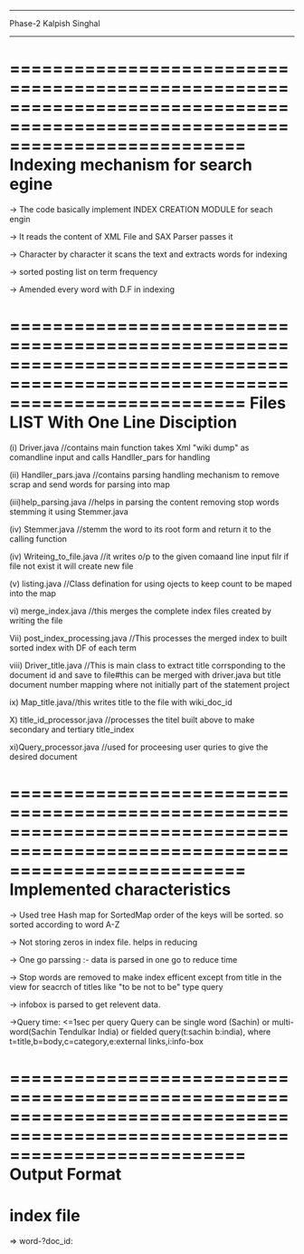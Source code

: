 ____________________________________________________________________________________________________________________________________________
Phase-2
Kalpish Singhal
____________________________________________________________________________________________________________________________________________
==============================================================================================================================
	           Indexing mechanism for search egine 
==============================================================================================================================

-> The code basically implement INDEX CREATION MODULE for seach engin 

-> It reads the content of XML File and SAX Parser passes it

-> Character by character it scans the text and extracts words for indexing

-> sorted posting list on term frequency

-> Amended every word with D.F in indexing 

==============================================================================================================================
	           Files LIST With One Line Disciption
==============================================================================================================================

(i)  Driver.java //contains main function takes Xml "wiki dump" as comandline input and calls Handller_pars for handling 

(ii) Handller_pars.java //contains parsing handling mechanism to remove scrap and send words for parsing into map

(iii)help_parsing.java //helps in parsing the content removing stop words stemming it using Stemmer.java

(iv) Stemmer.java //stemm the word to its root form and return it to the calling function 

(iv) Writeing_to_file.java //it writes o/p to the given comaand line input filr if file not exist it will create new file 

(v)  listing.java //Class defination for using ojects to keep count to be maped into the map 

vi) merge_index.java //this merges the complete index files created by writing the file

Vii) post_index_processing.java //This processes the merged index to built sorted index with DF of each term 

viii) Driver_title.java //This is main class to extract title corrsponding to the document id and save to file#this can be merged with 
driver.java but title document number mapping where not initially part of the statement project

ix) Map_title.java//this writes title to the file with wiki_doc_id

X) title_id_processor.java //processes the titel built above to make secondary and tertiary title_index

xi)Query_processor.java //used for proceesing user quries to give the  desired document 


==============================================================================================================================
	            Implemented characteristics
==============================================================================================================================


-> Used tree Hash map for SortedMap order of the keys will be sorted. so sorted according to word A-Z

-> Not storing zeros in index file. helps in reducing 

-> One go parssing :- data is parsed in one go to reduce time 

-> Stop words are removed to make index efficent except from title in the view for seacrch of titles like "to be not to be" type query 

-> infobox is parsed to get relevent data.

->Query time: <=1sec per query Query can be single word (Sachin) or multi-word(Sachin Tendulkar India) or fielded query(t:sachin b:india), 
where t=title,b=body,c=category,e:external links,i:info-box

==============================================================================================================================
	            Output Format
==============================================================================================================================

# index file


=> word-<df>?doc_id:<title count>,<category count>,<infobox count>,<body count>,<external link count>;..;




eg:-
ledzi-1?6256:,,,1,; # represnt ledzi is in document 6256 1 time in body 






#Query processor


a) enter the number of quarries you want to process:<eg:-2>


b) enter your query:<enter user query>


c) Time taken in Result Generation: ...milisec







#Assumption



	i) xml-wiki dump #present in parent directory of code directory


	
	ii) output folders should be present in parent directory

